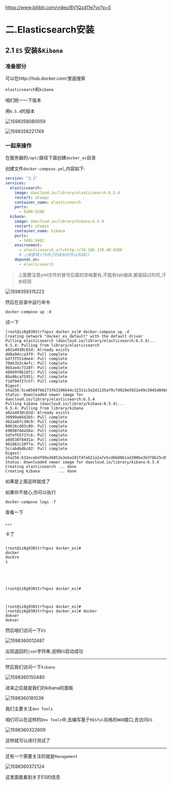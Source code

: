 https://www.bilibili.com/video/BV1Qz411e7yx?p=5

# 二.Elasticsearch安装

## 2.1 `ES` 安装&`Kibana`

### 准备部分



可以在http://hub.docker.com/里面搜索

`elasticsearch`和`kibana`

咱们统一一下版本

用`6.5.4`的版本

![1598358080059](04_%E5%AE%89%E8%A3%85ES%E5%92%8CKibana.assets/1598358080059.png)

![1598358221749](04_%E5%AE%89%E8%A3%85ES%E5%92%8CKibana.assets/1598358221749.png)

### 一起来操作

在服务器的`/opt/`路径下面创建`docker_es`目录

创建文件`docker-compose.yml`,内容如下:

```yml
version: "3.1"
services: 
  elasticsearch: 
    image: daocloud.io/library/elasticsearch:6.5.4
    restart: always
    container_name: elasticsearch
    ports: 
      - 9200:9200
  kibana: 
    image: daocloud.io/library/kibana:6.5.4
    restart: always
    container_name: kibana
    ports: 
      - 5601:5601
    environment: 
      - elasticsearch_url=http://39.106.139.40:9200
      # 上面要填上你自己的虚拟机的ip和端口
    depends_on: 
      - elasticsearch
```

> 上面要注意yml文件的冒号后面的空格要有,不能有tab缩进,都是踩过的坑,汗水经验

![1598359315223](04_%E5%AE%89%E8%A3%85ES%E5%92%8CKibana.assets/1598359315223.png)

然后在目录中运行命令

```shell
docker-compose up -d
```

试一下

```shell
[root@iz8g9301trfnpxz docker_es]# docker-compose up -d
Creating network "docker_es_default" with the default driver
Pulling elasticsearch (daocloud.io/library/elasticsearch:6.5.4)...
6.5.4: Pulling from library/elasticsearch
a02a4930cb5d: Already exists
dd8a94cca3f9: Pull complete
bd73f551dee4: Pull complete
70de352c4efc: Pull complete
0b5ae4c7310f: Pull complete
489d9f8b18f1: Pull complete
8ba96caf5951: Pull complete
f1df04f27c5f: Pull complete
Digest: sha256:5ca85697b6273f63196b44c32311c5a2d1135af9cfd919e5922e49c5045d04b8
Status: Downloaded newer image for daocloud.io/library/elasticsearch:6.5.4
Pulling kibana (daocloud.io/library/kibana:6.5.4)...
6.5.4: Pulling from library/kibana
a02a4930cb5d: Already exists
39999a66d2b5: Pull complete
4b2aeb7c30c9: Pull complete
00616cdd3c09: Pull complete
e98987d4a5ba: Pull complete
5dfef65737c6: Pull complete
a8d538f84d1a: Pull complete
961861c10f7a: Pull complete
5ccab4bdbc02: Pull complete
Digest: sha256:632ecebdf89a36052e3eba281fdfa621a2afe5cd6b8061ad380ba3b3f0b25c01
Status: Downloaded newer image for daocloud.io/library/kibana:6.5.4
Creating elasticsearch ... done
Creating kibana        ... done

```

如果是上面这样就成了

如果你不放心,你可以执行

```shell
docker-compose logs -f
```

查看一下

。。。

卡了

```shell

[root@iz8g9301trfnpxz docker_es]# 
docker
dockre
s





[root@iz8g9301trfnpxz docker_es]# 



[root@iz8g9301trfnpxz docker_es]# 
[root@iz8g9301trfnpxz docker_es]# docker
dokxer
dokxer

```

然后咱们访问一下`ES`

![1598360012487](04_%E5%AE%89%E8%A3%85ES%E5%92%8CKibana.assets/1598360012487.png)

出现返回的`json`字符串,说明`ES`启动成功

---

然后我们访问一下`kibana`

![1598360150480](04_%E5%AE%89%E8%A3%85ES%E5%92%8CKibana.assets/1598360150480.png)

进来之后就是我们的kibana的面板

![1598360181039](04_%E5%AE%89%E8%A3%85ES%E5%92%8CKibana.assets/1598360181039.png)

我们主要关注`dev Tools`

咱们可以在这样的`Dev Tools`中,去编写基于`RESful`风格的`WEB`接口,去访问`ES`

![1598360322609](04_%E5%AE%89%E8%A3%85ES%E5%92%8CKibana.assets/1598360322609.png)

这样就可以进行测试了

---

还有一个需要关注的就是`Management`

![1598360372124](04_%E5%AE%89%E8%A3%85ES%E5%92%8CKibana.assets/1598360372124.png)

这里面能看到关于ES的信息